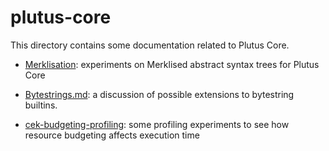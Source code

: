 # plutus-core

This directory contains some documentation related to Plutus Core.

  * [Merklisation](./Merklisation): experiments on Merklised abstract syntax trees for Plutus Core

  * [Bytestrings.md](./Bytestrings.md): a discussion of possible extensions to bytestring builtins.

  * [cek-budgeting-profiling](./cek-budgeting-profiling): some profiling experiments to see how resource budgeting affects execution time
